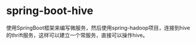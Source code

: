 # spring-boot-hive
使用SpringBoot框架来编写微服务，然后使用spring-hadoop项目，连接到hive的thrift服务，这样可以建立一个常服务，直接可以操作hive。
